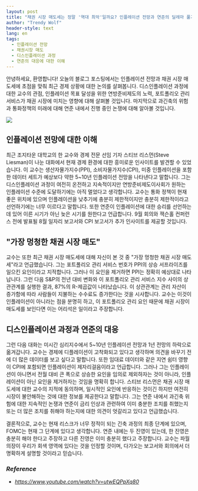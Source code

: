 ```yaml
---
layout: post
title: "채권 시장 매도세는 정말 '역대 최악'일까요? 인플레이션 전망과 연준의 딜레마 풀기 "
author: "Trendy Wolf"
header-style: text
lang: en
tags:
  - 인플레이션 전망
  - 채권시장 매도
  - 디스인플레이션 과정
  - 연준의 대응에 대한 이해
---
```


안녕하세요, 환영합니다! 오늘의 블로그 포스팅에서는 인플레이션 전망과 채권 시장 매도세에 초점을 맞춰 최근 경제 상황에 대한 논의를 살펴봅니다. 디스인플레이션 과정에 대한 교수의 관점, 인플레이션 목표 달성을 위한 연방준비제도의 노력, 포트폴리오 관리 서비스가 채권 시장에 미치는 영향에 대해 살펴볼 것입니다. 마지막으로 과긴축의 위험과 통화정책의 미래에 대해 연준 내에서 진행 중인 논쟁에 대해 알아볼 것입니다. 

<img
    src="https://i.ytimg.com/vi/utwEQPpXq80/hqdefault.jpg"
/>






## 인플레이션 전망에 대한 이해

최근 조지타운 대학교의 한 교수와 경제 전문 선임 기자 스티브 리스먼(Steve Liesman)이 나눈 대화에서 현재 경제 환경에 대한 흥미로운 인사이트를 발견할 수 있었습니다. 이 교수는 생산자물가지수(PPI), 소비자물가지수(CPI), 미중 인플레이션을 포함한 데이터 세트가 예상보다 약한 5~10년 인플레이션 전망을 나타낸다고 말합니다. 그는 디스인플레이션 과정이 여전히 온전하고 지속적이지만 연방준비제도이사회가 원하는 인플레이션 수준에 도달하기에는 아직 멀었다고 생각합니다. 교수는 통화 정책이 현재 좋은 위치에 있으며 인플레이션을 낮추기에 충분히 제한적이지만 충분히 제한적이라고 선언하기에는 너무 이르다고 말합니다. 또한 연준이 인플레이션에 대한 승리를 선언하는 데 있어 이른 시기가 아닌 늦은 시기를 원한다고 언급합니다. 9월 회의와 잭슨홀 컨퍼런스 전에 발표될 8월 일자리 보고서와 CPI 보고서가 추가 인사이트를 제공할 것입니다. 



## "가장 멍청한 채권 시장 매도"

교수는 또한 최근 채권 시장 매도세에 대해 자신이 본 것 중 "가장 멍청한 채권 시장 매도세"라고 언급했습니다. 그는 포트폴리오 관리 서비스 번호가 PPI의 상승 서프라이즈를 일으킨 요인이라고 지적합니다. 그러나 이 요인을 제거하면 PPI는 정확히 예상대로 나타납니다. 그런 다음 S&P의 전년 대비 변화와 이 포트폴리오 관리 서비스 지수 사이의 상관관계를 실행한 결과, 87%의 R-제곱값이 나타났습니다. 이 상관관계는 관리 자산이 증가함에 따라 사람들이 지불하는 수수료도 증가한다는 것을 시사합니다. 교수는 이것이 인플레이션이 아니라는 점을 분명히 하고, 이 포트폴리오 관리 요인 때문에 채권 시장이 매도세를 보인다면 이는 어리석은 일이라고 주장합니다. 



## 디스인플레이션 과정과 연준의 대응

그런 다음 대화는 미시간 심리지수에서 5~10년 인플레이션 전망과 1년 전망의 하락으로 옮겨갑니다. 교수는 경제에 디플레이션이 고착화되고 있다고 생각하며 의견을 바꾸기 전에 더 많은 데이터를 보고 싶다고 말합니다. 또한 임대료 데이터와 같은 지연 쉼터 영향이 CPI에 포함되면 인플레이션이 제자리걸음이라고 언급합니다. 그러나 그는 인플레이션이 아니면서 전월 대비 큰 폭으로 상승한 요인을 임의로 제외하자는 것이 아니라, 인플레이션이 아닌 요인을 제거하자는 것임을 명확히 합니다. 스티브 리스먼은 채권 시장 매도세에 대한 교수의 지적에 동의하며, 일시적인 요인에 반응하는 것이긴 하지만 여전히 시장이 불안해하는 것에 대한 정보를 제공한다고 말합니다. 그는 연준 내에서 과긴축 위험에 대한 지속적인 논쟁과 연준이 금리 인상과 관련하여 이미 충분한 조치를 취했는지 또는 더 많은 조치를 취해야 하는지에 대한 의견이 엇갈리고 있다고 언급했습니다.

결론적으로, 교수는 현재 리스크가 너무 정적이 되는 긴축 과정의 최종 단계에 있으며, FOMC는 현재 그 단계에 있다고 생각합니다. 연준 내에는 두 진영이 있는데, 한 진영은 충분히 해야 한다고 주장하고 다른 진영은 이미 충분히 했다고 주장합니다. 교수는 파월 의장이 우리가 회색 영역에 있다는 것을 인정할 것이며, 다가오는 보고서와 회의에서 더 명확하게 설명할 것이라고 믿습니다.


### _Reference_
- _https://www.youtube.com/watch?v=utwEQPpXq80_

